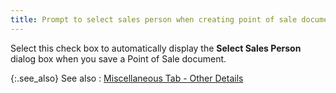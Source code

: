 ```yaml
---
title: Prompt to select sales person when creating point of sale document
---
```



Select this check box to automatically display the **Select 
 Sales Person** dialog box when you save a Point of Sale document.


{:.see_also}
See also
: [Miscellaneous  Tab - Other Details](JavaScript:RelatedTopics1.Click())
